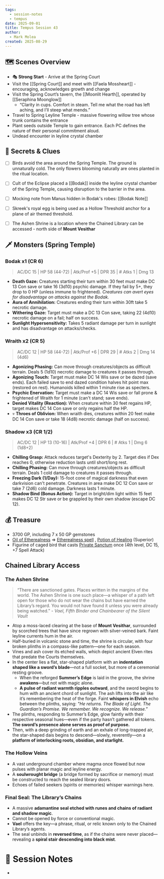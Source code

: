 ```yaml
---
tags:
  - session-notes
  - tempus
date: 2025-09-01
title: Tempus Session 43
author:
  - Mark Molea
created: 2025-08-29
---
```

## 🗺 Scenes Overview

- 🎭 **Strong Start** - Arrive at the Spring Court
- Visit the [[Spring Court]] and meet with [[Faela Mossheart]] - encouraging, acknowledges growth and change
- Visit the Spring Court’s tavern, the [[Moonlit Hearth]], operated by [[Seraphina Moonglow]]
	- “Clarity in cups. Comfort in steam. Tell me what the road has left aching, and I’ll steep what mends.”
- Travel to Spring Leyline Temple - massive flowering willow tree whose trunk contains the entrance
- Plant seeds outside Temple to gain entrance. Each PC defines the nature of their personal commitment aloud.
- Undead encounter in leyline crystal chamber

## 🔑 Secrets & Clues 

- [ ] Birds avoid the area around the Spring Temple. The ground is unnaturally cold. The only flowers blooming naturally are ones planted in the ritual location. 
- [ ] Cult of the Eclipse placed a [[Bodak]] inside the leyline crystal chamber of the Spring Temple, causing disruption to the barrier in the area.
- [ ] Mocking note from Manus hidden in Bodak's robes: [[Bodak Note]]
- [ ] Skreek's royal egg is being used as a Hollow Threshold anchor for a plane of air themed threshold.
- [ ] The Ashen Shrine is a location where the Chained Library can be accessed - north side of **Mount Vesithar**


## 🗡 Monsters (Spring Temple)

### Bodak x1 (CR 6)

> AC/DC 15 | HP 58 (44-72) | Atk/Prof +5 | DPR 35 | # Atks 1 | Dmg 13

- **Death Gaze:** Creatures starting their turn within 30 feet must make DC 13 Con save or take 16 (3d10) psychic damage. If they fail by 5+, they drop to 0 HP (unless immune to frightened). *Creatures can avert eyes for disadvantage on attacks against the Bodak.*
- **Aura of Annihilation:** Creatures ending their turn within 30ft take 5 necrotic damage.
- **Withering Gaze:** Target must make a DC 13 Con save, taking 22 (4d10) necrotic damage on a fail; half on success.
- **Sunlight Hypersensitivity:** Takes 5 radiant damage per turn in sunlight and has disadvantage on attacks/checks.

### Wraith x2 (CR 5)

> AC/DC 12 | HP 58 (44-72) | Atk/Prof +6 | DPR 29 | # Atks 2 | Dmg 14 (4d6)

- **Agonizing Phasing:** Can move through creatures/objects as difficult terrain. Deals 5 (1d10) necrotic damage to creatures it passes through.
- **Agonizing Touch:** Target must make DC 14 Wis save or be dazed (save ends). Each failed save to end dazed condition halves hit point max (restored on rest). Humanoids killed within 1 minute rise as specters.
- **Psychic Enervation:** Target must make a DC 14 Wis save or fall prone & frightened of Wraith for 1 minute (can't stand; save ends).
- **Denied Vitality (Reaction):** When creature within 30 feet regains HP, target makes DC 14 Con save or only regains half the HP.
- 💀 **Throes of Oblivion:** When wraith dies, creatures within 20 feet make DC 14 Con save or take 18 (4d8) necrotic damage (half on success).

### Shadow x3 (CR 1/2)

> AC/DC 12 | HP 13 (10-16) | Atk/Prof +4 | DPR 6 | # Atks 1 | Dmg 6 (1d8+2)

- **Chilling Grasp:** Attack reduces target's Dexterity by 2. Target dies if Dex reaches 0, otherwise reduction lasts until short/long rest.
- **Chilling Phasing:** Can move through creatures/objects as difficult terrain. Deals 1 cold damage to creatures it passes through.
- **Freezing Dark (1/Day):** 15-foot cone of magical darkness that even darkvision can't penetrate. Creatures in area make DC 12 Con save or take 7 (2d6) cold damage. Darkness lasts 1 minute.
- **Shadow Bind (Bonus Action):** Target in bright/dim light within 15 feet makes DC 12 Str save or be grappled by their own shadow (escape DC 12).

## 💰 Treasure

- 3700 GP, including 7 x 50 GP gemstones
- [Oil of Etherealness](https://rpg.zennotes.net/lazy_gm_tools/5e_artisanal_database/magic_items/html/5.1_srd_\(d&d_2014\)/oil-of-etherealness.html) => [Etherealness spell](https://rpg.zennotes.net/lazy_gm_tools/5e_artisanal_database/spells/html/5.2_srd_(d&d_2024)/etherealness.html) , [Potion of Healing](https://rpg.zennotes.net/lazy_gm_tools/5e_artisanal_database/magic_items/html/5.1_srd_\(d&d_2014\)/potion-of-healing.html) (Superior)
- Figurine of caged bird that casts [Private Sanctum](https://rpg.zennotes.net/lazy_gm_tools/5e_artisanal_database/spells/html/5.2_srd_\(d&d_2024\)/private-sanctum.html) once (4th level, DC 15, +7 Spell Attack)

## Chained Library Access

### The Ashen Shrine

> “There are sanctioned gates. Places written in the margins of the world. The Ashen Shrine is one such place—a whisper of a path left open for those who do not wear the chains but have earned the Library’s regard. You would not have found it unless you were already being watched.” 
> *- Vael, Fifth Binder and Chainbearer of the Silent Vault*

- Atop a moss-laced clearing at the base of **Mount Vesithar**, surrounded by scorched trees that have since regrown with silver-veined bark. Faint leyline currents hum in the air.
- Half-buried in volcanic stone and time, the shrine is circular, with four broken plinths in a compass-like pattern—one for each season.
- Vines and ash cover its etched walls, which depict ancient Elven rites that predate the Courts themselves.
- In the center lies a flat, star-shaped platform with an **indentation shaped like a sword’s blade**—not a full socket, but more of a ceremonial resting groove.
	- When the reforged **Summer’s Edge** is laid in the groove, the shrine **awakens**—but not with magic alone.
	- **A pulse of radiant warmth ripples outward**, and the sword begins to hum with an ancient chord of sunlight. The ash lifts into the air like it’s remembering the heat of the forge. Faint **whispers in Elvish** echo between the plinths, saying: _"He returns. The Blade of Light. The Guardian’s Promise.  We remember. We recognize. We release."_
- The plinths, responding to Summer’s Edge, glow faintly with their respective seasonal hues—even if the party hasn’t gathered all tokens. **The sword’s presence alone serves as proof of purpose.**
- Then, with a deep grinding of earth and an exhale of long-trapped air, the star-shaped dais begins to descend—slowly, reverently—on a **platform of interlocking roots, obsidian, and starlight.**

### The Hollow Veins

- A vast underground chamber where magma once flowed but now pulses with planar magic and leyline energy.
- A **soulwrought bridge** (a bridge formed by sacrifice or memory) must be constructed to reach the sealed library doors.
- Echoes of failed seekers (spirits or memories) whisper warnings here.

### Final Seal: The Library’s Chains

- A massive **adamantine seal etched with runes and chains of radiant and shadow magic**.
- Cannot be opened by force or conventional magic.
- **Vael** offers the key—a phrase, ritual, or relic known only to the Chained Library’s agents.
- The seal unbinds in **reversed time**, as if the chains were never placed—revealing a **spiral stair descending into black mist**.

# 📝 Session Notes

- 
